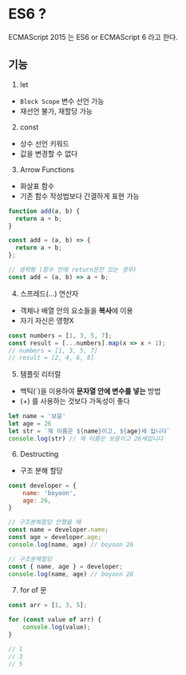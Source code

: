 # ES6 ?

ECMAScript 2015 는 ES6 or ECMAScript 6 라고 한다.

## 기능

1. let

- `Block Scope` 변수 선언 가능
- 재선언 불가, 재할당 가능

2. const

- 상수 선언 키워드
- 값을 변경할 수 없다

3. Arrow Functions

- 화살표 함수
- 기존 함수 작성법보다 간결하게 표현 가능

```js
function add(a, b) {
  return a + b;
}

const add = (a, b) => {
  return a + b;
};

// 생략형 (함수 안에 return문만 있는 경우)
const add = (a, b) => a + b;
```

4. 스프레드(...) 연산자

- 객체나 배열 안의 요소들을 **복사**에 이용
- 자기 자신은 영향X

```js
const numbers = [1, 3, 5, 7];
const result = [...numbers].map(x => x + 1);
// numbers = [1, 3, 5, 7]
// result = [2, 4, 6, 8]
```

5. 템플릿 리터럴

- 백틱(`)을 이용하여 **문자열 안에 변수를 넣는** 방법
- (+) 를 사용하는 것보다 가독성이 좋다

```js
let name = '보윤'
let age = 26
let str = `제 이름은 ${name}이고, ${age}세 입니다`
console.log(str) // 제 이름은 보윤이고 26세입니다
```

6. Destructing

- 구조 분해 할당
```js
const developer = {
    name: 'boyoon',
    age: 26,
}

// 구조분해할당 안했을 때
const name = developer.name;
const age = developer.age;
console.log(name, age) // boyoon 26

// 구조분해할당
const { name, age } = developer;
console.log(name, age) // boyoon 26
```

7. for of 문
```js
const arr = [1, 3, 5];

for (const value of arr) {
    console.log(value);
} 

// 1
// 3
// 5
```
